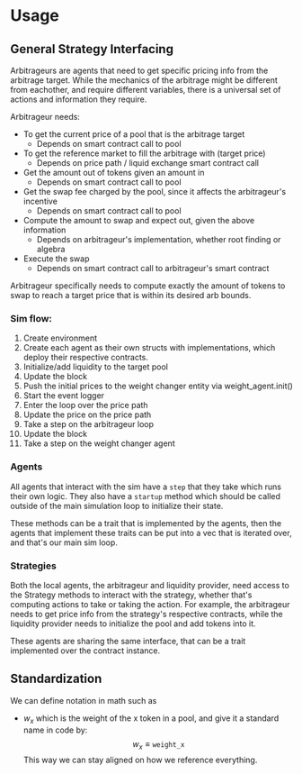 # Usage

## General Strategy Interfacing

Arbitrageurs are agents that need to get specific pricing info from the arbitrage target. While the mechanics of the arbitrage might be different from eachother, and require different variables, there is a universal set of actions and information they require.

Arbitrageur needs:
- To get the current price of a pool that is the arbitrage target
    - Depends on smart contract call to pool
- To get the reference market to fill the arbitrage with (target price)
    - Depends on price path / liquid exchange smart contract call
- Get the amount out of tokens given an amount in
    - Depends on smart contract call to pool
- Get the swap fee charged by the pool, since it affects the arbitrageur's incentive
    - Depends on smart contract call to pool
- Compute the amount to swap and expect out, given the above information
    - Depends on arbitrageur's implementation, whether root finding or algebra
- Execute the swap
    - Depends on smart contract call to arbitrageur's smart contract

Arbitrageur specifically needs to compute exactly the amount of tokens to swap to reach a target price that is within its desired arb bounds.


### Sim flow:
1. Create environment
2. Create each agent as their own structs with implementations, which deploy their respective contracts.
3. Initialize/add liquidity to the target pool
4. Update the block
5. Push the initial prices to the weight changer entity via weight_agent.init()
6. Start the event logger
7. Enter the loop over the price path
8. Update the price on the price path
9. Take a step on the arbitrageur loop
10. Update the block
11. Take a step on the weight changer agent

### Agents

All agents that interact with the sim have a `step` that they take which runs their own logic. They also have a `startup` method which should be called outside of the main simulation loop to initialize their state.

These methods can be a trait that is implemented by the agents, then the agents that implement these traits can be put into a vec that is iterated over, and that's our main sim loop.

### Strategies

Both the local agents, the arbitrageur and liquidity provider, need access to the Strategy methods to interact with the strategy, whether that's computing actions to take or taking the action. For example, the arbitrageur needs to get price info from the strategy's respective contracts, while the liquidity provider needs to initialize the pool and add tokens into it.

These agents are sharing the same interface, that can be a trait implemented over the contract instance.

## Standardization
We can define notation in math such as
- $w_x$ which is the weight of the x token in a pool, and give it a standard name in code by:
$$ w_x \equiv \mathtt{weight\_x} $$
This way we can stay aligned on how we reference everything.